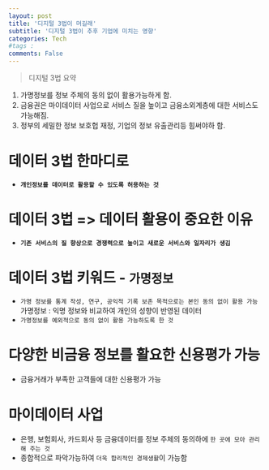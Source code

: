 ```yaml
---
layout: post
title: '디지털 3법이 머길래'
subtitle: '디지털 3법이 추후 기업에 미치는 영향'
categories: Tech
#tags : 
comments: False
---
```

> 디지털 3법 요약

1. 가명정보를 정보 주체의 동의 없이 활용가능하게 함.  
2. 금융권은 마이데이터 사업으로 서비스 질을 높이고 금융소외계층에 대한 서비스도 가능해짐.  
3. 정부의 세밀한 정보 보호헙 재정, 기업의 정보 유출관리등 힘써야하 함.  

# 데이터 3법 한마디로  
 - **`개인정보를 데이터로 활용할 수 있도록 허용하는 것`**  

# 데이터 3법 => 데이터 활용이 중요한 이유  
 - **`기존 서비스의 질 향상으로 경쟁력으로 높이고 새로운 서비스와 일자리가 생김`**  

# 데이터 3법 키워드 - **`가명정보`**  
 - `가명 정보를 통계 작성, 연구, 공익적 기록 보존 목적으로는 본인 동의 없이 활용 가능`  
	가명정보 : 익명 정보와 비교하여 개인의 성향이 반영된 데이터
 - `가명정보를 예외적으로 동의 없이 활용 가능하도록 한 것`  

# 다양한 비금융 정보를 활요한 신용평가 가능  
 - 금융거래가 부족한 고객들에 대한 신용평가 가능

# 마이데이터 사업  
 - 은행, 보험회사, 카드회사 등 금융데이터를 정보 주체의 동의하에 `한 곳에 모아 관리해 주는 것`  
 - 종합적으로 파악가능하여 `더욱 합리적인 경제생활`이 가능함    







